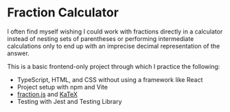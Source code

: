 # Fraction Calculator

I often find myself wishing I could work with fractions directly in a calculator instead of nesting sets of parentheses or performing intermediate calculations only to end up with an imprecise decimal representation of the answer.

This is a basic frontend-only project through which I practice the following:

- TypeScript, HTML, and CSS without using a framework like React
- Project setup with npm and Vite
- [fraction.js](https://github.com/rawify/Fraction.js) and [KaTeX](https://github.com/KaTeX/KaTeX)
- Testing with Jest and Testing Library
